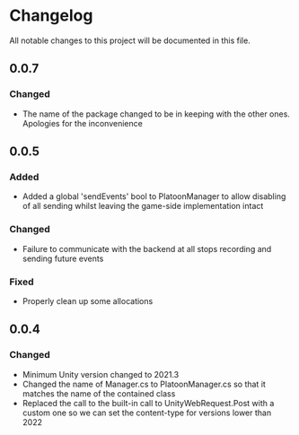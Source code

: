 # Changelog

All notable changes to this project will be documented in this file.

## 0.0.7

### Changed

- The name of the package changed to be in keeping with the other ones. Apologies for the inconvenience

## 0.0.5

### Added

- Added a global 'sendEvents' bool to PlatoonManager to allow disabling of all sending whilst leaving the game-side implementation intact

### Changed

- Failure to communicate with the backend at all stops recording and sending future events

### Fixed

- Properly clean up some allocations

## 0.0.4

### Changed

- Minimum Unity version changed to 2021.3
- Changed the name of Manager.cs to PlatoonManager.cs so that it matches the
  name of the contained class
- Replaced the call to the built-in call to UnityWebRequest.Post with a custom
  one so we can set the content-type for versions lower than 2022
